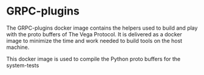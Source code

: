 # GRPC-plugins

The GRPC-plugins docker image contains the helpers used to build and play with the proto buffers of The Vega Protocol. It is delivered as a docker image to minimize the time and work needed to build tools on the host machine.

This docker image is used to compile the Python proto buffers for the system-tests